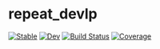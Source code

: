 # repeat_devlp

[![Stable](https://img.shields.io/badge/docs-stable-blue.svg)](https://Gudongyangg.github.io/repeat_devlp.jl/stable)
[![Dev](https://img.shields.io/badge/docs-dev-blue.svg)](https://Gudongyangg.github.io/repeat_devlp.jl/dev)
[![Build Status](https://github.com/Gudongyangg/repeat_devlp.jl/workflows/CI/badge.svg)](https://github.com/Gudongyangg/repeat_devlp.jl/actions)
[![Coverage](https://codecov.io/gh/Gudongyangg/repeat_devlp.jl/branch/master/graph/badge.svg)](https://codecov.io/gh/Gudongyangg/repeat_devlp.jl)
